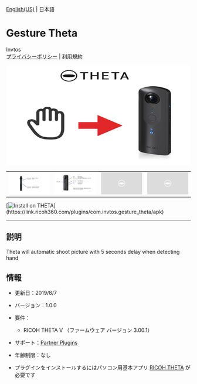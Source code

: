 [English(US)](README.md) | 日本語

# Gesture Theta
Invtos  
[プライバシーポリシー](../../README.ja.md#%E3%83%97%E3%83%A9%E3%82%A4%E3%83%90%E3%82%B7%E3%83%BC%E3%83%9D%E3%83%AA%E3%82%B7%E3%83%BC) | [利用規約](../../README.ja.md#%E5%88%A9%E7%94%A8%E8%A6%8F%E7%B4%84)

<div align="center">
 <img src="1.png">
 <table>
  <tr>
   <td><img src="2.png"></td>
   <td><img src="3.png"></td>
   <td><img src="../../resources/common/img/noimg.png"></td>
   <td><img src="../../resources/common/img/noimg.png"></td>
  </tr>
 </table>
</div>

[![Install on THETA](https://assets.ricoh360.com/image/upload/v1/front/theta/install-button.svg?)](https://link.ricoh360.com/plugins/com.invtos.gesture_theta/apk)

***

## 説明
Theta will automatic shoot picture with 5 seconds delay when detecting hand
  
  
## 情報
  * 更新日：2019/8/7
  * バージョン：1.0.0
  * 要件：
    * RICOH THETA V （ファームウェア バージョン 3.00.1）
  * サポート：[Partner Plugins](https://github.com/wtos03/gesture_theta)
  * 年齢制限：なし

* プラグインをインストールするにはパソコン用基本アプリ [RICOH THETA](https://theta360.com/ja/about/application/pc.html#app-detail-01) が必要です
